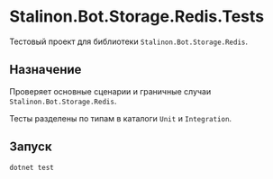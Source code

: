 # Stalinon.Bot.Storage.Redis.Tests

Тестовый проект для библиотеки `Stalinon.Bot.Storage.Redis`.

## Назначение
Проверяет основные сценарии и граничные случаи `Stalinon.Bot.Storage.Redis`.

Тесты разделены по типам в каталоги `Unit` и `Integration`.

## Запуск
```bash
dotnet test
```
